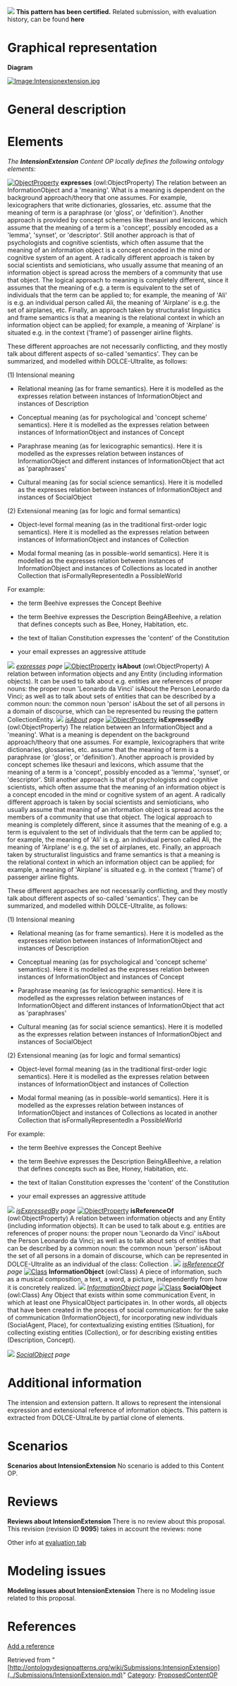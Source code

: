 [![](../images/thumb/b/b5/Certified.png/70px-Certified.png)](../Image/Certified.png.md "Certified.png") __This pattern has been certified.__
Related submission, with evaluation history, can be found __here__





#  Graphical representation


__Diagram__




[![Image:Intensionextension.jpg](../images/0/01/Intensionextension.jpg)](../Image/Intensionextension.jpg.md "Image:Intensionextension.jpg")




#  General description


  




#  Elements


_The __IntensionExtension__ Content OP locally defines the following ontology elements:_



[![ObjectProperty](../../../../images/thumb/c/c3/ObjectProperty.gif/20px-ObjectProperty.gif)](../Image/ObjectProperty.gif.md "ObjectProperty") __expresses__ (owl:ObjectProperty) The relation between an InformationObject and a 'meaning'.
What is a meaning is dependent on the background approach/theory that one assumes. For example, lexicographers that write dictionaries, glossaries, etc. assume that the meaning of term is a paraphrase (or 'gloss', or 'definition'). Another approach is provided by concept schemes like thesauri and lexicons, which assume that the meaning of a term is a 'concept', possibly encoded as a 'lemma', 'synset', or 'descriptor'. Still another approach is that of psychologists and cognitive scientists, which often assume that the meaning of an information object is a concept encoded in the mind or cognitive system of an agent. A radically different approach is taken by social scientists and semioticians, who usually assume that meaning of an information object is spread across the members of a community that use that object. The logical approach to meaning is completely different, since it assumes that the meaning of e.g. a term is equivalent to the set of individuals that the term can be applied to; for example, the meaning of 'Ali' is e.g. an individual person called Ali, the meaning of 'Airplane' is e.g. the set of airplanes, etc. Finally, an approach taken by structuralist linguistics and frame semantics is that a meaning is the relational context in which an information object can be applied; for example, a meaning of 'Airplane' is situated e.g. in the context ('frame') of passenger airline flights.


  



These different approaches are not necessarily conflicting, and they mostly talk about different aspects of so-called 'semantics'. They can be summarized, and modelled withih DOLCE-Ultralite, as follows:


(1) Intensional meaning


 - Relational meaning (as for frame semantics). Here it is modelled as the expresses relation between instances of InformationObject and instances of Description


 - Conceptual meaning (as for psychological and 'concept scheme' semantics). Here it is modelled as the expresses relation between instances of InformationObject and instances of Concept


 - Paraphrase meaning (as for lexicographic semantics). Here it is modelled as the expresses relation between instances of InformationObject and different instances of InformationObject that act as 'paraphrases'


 - Cultural meaning (as for social science semantics). Here it is modelled as the expresses relation between instances of InformationObject and instances of SocialObject


  



(2) Extensional meaning (as for logic and formal semantics)


 - Object-level formal meaning (as in the traditional first-order logic semantics). Here it is modelled as the expresses relation between instances of InformationObject and instances of Collection


 - Modal formal meaning (as in possible-world semantics). Here it is modelled as the expresses relation between instances of InformationObject and instances of Collections as located in another Collection that isFormallyRepresentedIn a PossibleWorld


  



For example:


- the term Beehive expresses the Concept Beehive


- the term Beehive expresses the Description BeingABeehive, a relation that defines concepts such as Bee, Honey, Habitation, etc.


- the text of Italian Constitution expresses the 'content' of the Constitution


- your email expresses an aggressive attitude 



 [![](../../../../../../images/thumb/8/87/ArrowRight.gif/11px-ArrowRight.gif)](../Image/ArrowRight.gif.md "ArrowRight.gif") _[expresses](../Submissions/IntensionExtension/expresses.md "Submissions:IntensionExtension/expresses") page_
[![ObjectProperty](../../../../images/thumb/c/c3/ObjectProperty.gif/20px-ObjectProperty.gif)](../Image/ObjectProperty.gif.md "ObjectProperty") __isAbout__ (owl:ObjectProperty) A relation between information objects and any Entity (including information objects). It can be used to talk about e.g. entities are references of proper nouns: the proper noun 'Leonardo da Vinci' isAbout the Person Leonardo da Vinci; as well as to talk about sets of entities that can be described by a common noun: the common noun 'person' isAbout the set of all persons in a domain of discourse, which can be represented bu reusing the pattern CollectionEntity. 
 [![](../../../../../../images/thumb/8/87/ArrowRight.gif/11px-ArrowRight.gif)](../Image/ArrowRight.gif.md "ArrowRight.gif") _[isAbout](../Submissions/IntensionExtension/isAbout.md "Submissions:IntensionExtension/isAbout") page_
[![ObjectProperty](../../../../images/thumb/c/c3/ObjectProperty.gif/20px-ObjectProperty.gif)](../Image/ObjectProperty.gif.md "ObjectProperty") __isExpressedBy__ (owl:ObjectProperty) The relation between an InformationObject and a 'meaning'.
What is a meaning is dependent on the background approach/theory that one assumes. For example, lexicographers that write dictionaries, glossaries, etc. assume that the meaning of term is a paraphrase (or 'gloss', or 'definition'). Another approach is provided by concept schemes like thesauri and lexicons, which assume that the meaning of a term is a 'concept', possibly encoded as a 'lemma', 'synset', or 'descriptor'. Still another approach is that of psychologists and cognitive scientists, which often assume that the meaning of an information object is a concept encoded in the mind or cognitive system of an agent. A radically different approach is taken by social scientists and semioticians, who usually assume that meaning of an information object is spread across the members of a community that use that object. The logical approach to meaning is completely different, since it assumes that the meaning of e.g. a term is equivalent to the set of individuals that the term can be applied to; for example, the meaning of 'Ali' is e.g. an individual person called Ali, the meaning of 'Airplane' is e.g. the set of airplanes, etc. Finally, an approach taken by structuralist linguistics and frame semantics is that a meaning is the relational context in which an information object can be applied; for example, a meaning of 'Airplane' is situated e.g. in the context ('frame') of passenger airline flights.


  



These different approaches are not necessarily conflicting, and they mostly talk about different aspects of so-called 'semantics'. They can be summarized, and modelled withih DOLCE-Ultralite, as follows:


(1) Intensional meaning


 - Relational meaning (as for frame semantics). Here it is modelled as the expresses relation between instances of InformationObject and instances of Description


 - Conceptual meaning (as for psychological and 'concept scheme' semantics). Here it is modelled as the expresses relation between instances of InformationObject and instances of Concept


 - Paraphrase meaning (as for lexicographic semantics). Here it is modelled as the expresses relation between instances of InformationObject and different instances of InformationObject that act as 'paraphrases'


 - Cultural meaning (as for social science semantics). Here it is modelled as the expresses relation between instances of InformationObject and instances of SocialObject


  



(2) Extensional meaning (as for logic and formal semantics)


 - Object-level formal meaning (as in the traditional first-order logic semantics). Here it is modelled as the expresses relation between instances of InformationObject and instances of Collection


 - Modal formal meaning (as in possible-world semantics). Here it is modelled as the expresses relation between instances of InformationObject and instances of Collections as located in another Collection that isFormallyRepresentedIn a PossibleWorld


  



For example:


- the term Beehive expresses the Concept Beehive


- the term Beehive expresses the Description BeingABeehive, a relation that defines concepts such as Bee, Honey, Habitation, etc.


- the text of Italian Constitution expresses the 'content' of the Constitution


- your email expresses an aggressive attitude 



 [![](../../../../../../images/thumb/8/87/ArrowRight.gif/11px-ArrowRight.gif)](../Image/ArrowRight.gif.md "ArrowRight.gif") _[isExpressedBy](../Submissions/IntensionExtension/isExpressedBy.md "Submissions:IntensionExtension/isExpressedBy") page_
[![ObjectProperty](../../../../images/thumb/c/c3/ObjectProperty.gif/20px-ObjectProperty.gif)](../Image/ObjectProperty.gif.md "ObjectProperty") __isReferenceOf__ (owl:ObjectProperty) A relation between information objects and any Entity (including information objects). It can be used to talk about e.g. entities are references of proper nouns: the proper noun 'Leonardo da Vinci' isAbout the Person Leonardo da Vinci; as well as to talk about sets of entities that can be described by a common noun: the common noun 'person' isAbout the set of all persons in a domain of discourse, which can be represented in DOLCE-Ultralite as an individual of the class: Collection . 
 [![](../../../../../../images/thumb/8/87/ArrowRight.gif/11px-ArrowRight.gif)](../Image/ArrowRight.gif.md "ArrowRight.gif") _[isReferenceOf](../Submissions/IntensionExtension/isReferenceOf.md "Submissions:IntensionExtension/isReferenceOf") page_
[![Class](../../images/thumb/2/27/Class.gif/20px-Class.gif)](../Image/Class.gif.md "Class") __InformationObject__ (owl:Class) A piece of information, such as a musical composition, a text, a word, a picture, independently from how it is concretely realized. 
 [![](../../../../../../images/thumb/8/87/ArrowRight.gif/11px-ArrowRight.gif)](../Image/ArrowRight.gif.md "ArrowRight.gif") _[InformationObject](../Submissions/IntensionExtension/InformationObject.md "Submissions:IntensionExtension/InformationObject") page_
[![Class](../../images/thumb/2/27/Class.gif/20px-Class.gif)](../Image/Class.gif.md "Class") __SocialObject__ (owl:Class) Any Object that exists within some communication Event, in which at least one PhysicalObject participates in. 
In other words, all objects that have been created in the process of social communication: for the sake of communication (InformationObject), for incorporating new individuals (SocialAgent, Place), for contextualizing existing entities (Situation), for collecting existing entities (Collection), or for describing existing entities (Description, Concept). 



 [![](../../../../../../images/thumb/8/87/ArrowRight.gif/11px-ArrowRight.gif)](../Image/ArrowRight.gif.md "ArrowRight.gif") _[SocialObject](../Submissions/IntensionExtension/SocialObject.md "Submissions:IntensionExtension/SocialObject") page_
#  Additional information


The intension and extension pattern. It allows to represent the intensional expression and extensional reference of information objects. This pattern is extracted from DOLCE-UltraLite by partial clone of elements.



#  Scenarios



__Scenarios about IntensionExtension__
No scenario is added to this Content OP.




#  Reviews



__Reviews about IntensionExtension__
There is no review about this proposal.
This revision (revision ID __9095__) takes in account the reviews: none


Other info at [evaluation tab](http://ontologydesignpatterns.org/wiki/index.php?title=Submissions:IntensionExtension&action=evaluation "http://ontologydesignpatterns.org/wiki/index.php?title=Submissions:IntensionExtension&action=evaluation")




  




#  Modeling issues



__Modeling issues about IntensionExtension__
There is no Modeling issue related to this proposal.




  




#  References


[Add a reference](index.php@title=Odp%253AAdd_reference&subject=../Submissions/IntensionExtension.md "http://ontologydesignpatterns.org/wiki/index.php?title=Odp:Add_reference&subject=Submissions%3AIntensionExtension")


  






Retrieved from "[http://ontologydesignpatterns.org/wiki/Submissions:IntensionExtension](../Submissions/IntensionExtension.md)"
 [Category](http://ontologydesignpatterns.org/wiki/Special:Categories "Special:Categories"): [ProposedContentOP](../Category/ProposedContentOP.md "Category:ProposedContentOP")
